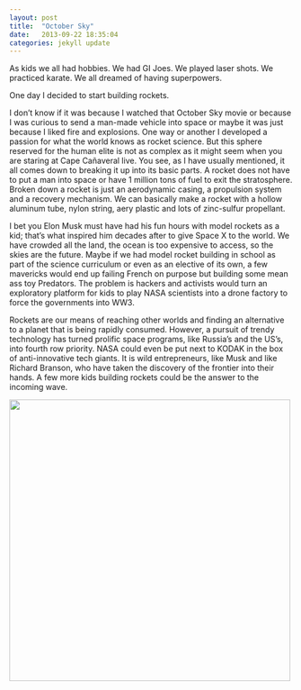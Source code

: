 ```yaml
---
layout: post
title:  "October Sky"
date:   2013-09-22 18:35:04
categories: jekyll update
---
```

As kids we all had hobbies. We had GI Joes. We played laser shots. We practiced karate. We all dreamed of having superpowers.

One day I decided to start building rockets.

I don’t know if it was because I watched that October Sky movie or because I was curious to send a man-made vehicle into space or maybe it was just because I liked fire and explosions. One way or another I developed a passion for what the world knows as rocket science. But this sphere reserved for the human elite is not as complex as it might seem when you are staring at Cape Cañaveral live. You see, as I have usually mentioned, it all comes down to breaking it up into its basic parts. A rocket does not have to put a man into space or have 1 million tons of fuel to exit the stratosphere. Broken down a rocket is just an aerodynamic casing, a propulsion system and a recovery mechanism. We can basically make a rocket with a hollow aluminum tube, nylon string, aery plastic and lots of  zinc-sulfur propellant.

I bet you Elon Musk must have had his fun hours with model rockets as a kid; that’s what inspired him decades after to give Space X to the world. We have crowded all the land, the ocean is too expensive to access, so the skies are the future. Maybe if we had model rocket building in school as part of the science curriculum or even as an elective of its own, a few mavericks would end up failing French on purpose but building some mean ass toy Predators. The problem is hackers and activists would turn an exploratory platform for kids to play NASA scientists into a drone factory to force the governments into WW3.

Rockets are our means of reaching other worlds and finding an alternative to a planet that is being rapidly consumed. However, a pursuit of trendy technology has turned prolific space programs, like Russia’s and the US’s, into fourth row priority. NASA could even be put next to KODAK in the box of anti-innovative tech giants. It is wild entrepreneurs, like Musk and like Richard Branson, who have taken the discovery of the frontier into their hands. A few more kids building rockets could be the answer to the incoming wave.

<img src="http://lightbulbmanifesto.files.wordpress.com/2012/12/cominghome.jpg" style="height:500px; width:auto;">